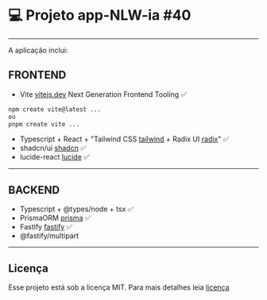# 💻 Projeto app-NLW-ia \#40

<hr>
A aplicação inclui:

## FRONTEND

- Vite [vitejs.dev](https://vitejs.dev) Next Generation Frontend Tooling ✅

```bash
npm create vite@latest ...
ou
pnpm create vite ...
```

- Typescript + React + "Tailwind CSS [tailwind](https://tailwindcss.com/) + Radix UI [radix](https://www.radix-ui.com/)" ✅
- shadcn/ui [shadcn](https://ui.shadcn.com/) ✅
- lucide-react [lucide](https://lucide.dev/guide/packages/lucide-react) ✅

<hr>

## BACKEND

- Typescript + @types/node + tsx ✅
- PrismaORM [prisma](https://www.prisma.io/) ✅
- Fastify [fastify](https://fastify.dev/) ✅
- @fastify/multipart

<hr>

## Licença

Esse projeto está sob a licença MIT. Para mais detalhes leia [licença](https://raw.githubusercontent.com/chiarorosa/app-nlw-ia/main/LICENSE)
